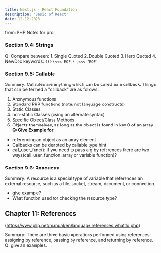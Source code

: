 ```yaml
---
title: Next.js - React Foundation
description: 'Basic of React'
date: 12-12-2023
---
```


from: PHP Notes for pro

### Section 9.4: Strings

Q: Compare between:
    1. Single Quoted    2. Double Quoted    3. Hero Quoted  4. NewDoc
    keywords: `{{}}`,`<<< EOF`, `\'`,`<<< 'EOF'`

### Section 9.5: Callable

Summary: Callables are anything which can be called as a callback.
Things that can be termed a "callback" are as follows:

1. Anonymous functions
2. Standard PHP functions (note: not language constructs)
3. Static Classes
4. non-static Classes (using an alternate syntax)
5. Specific Object/Class Methods
6. Objects themselves, as long as the object is found in key 0 of an array
**Q: Give Example for:**
- referencing an object as an array element
- Callbacks can be denoted by callable type hint
- call_user_func(): if you need to pass arg by references there are two ways(call_user_function_array or variable function)?

### Section 9.6: Resouces

Summary: A resource is a special type of variable that references an external resource, such as a file, socket, stream, document, or connection.
- give example?
- What function used for checking the resource type?

## Chapter 11: References
(https://www.php.net/manual/en/language.references.whatdo.php)

Summary: There are three basic operations performed using references: assigning by reference, passing by reference, and returning by reference.
Q: give an examples.

